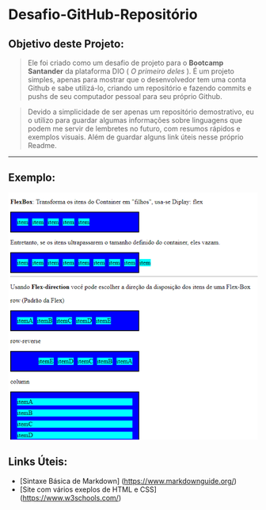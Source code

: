# Desafio-GitHub-Repositório

## Objetivo deste Projeto:

>Ele foi criado como um desafio de projeto para o **Bootcamp Santander** da plataforma DIO ( *O primeiro deles* ). É um projeto simples, apenas para mostrar que o desenvolvedor tem uma conta Github e sabe utilizá-lo, criando um repositório e fazendo commits e pushs de seu computador pessoal para seu próprio Github.

>Devido a simplicidade de ser apenas um repositório demostrativo, eu o utilizo para guardar algumas informações sobre linguagens que podem me servir de lembretes no futuro, com resumos rápidos e exemplos visuais. Além de guardar alguns link úteis nesse próprio Readme.

<hr>

## Exemplo:

<img src="Flex.png"/>

## Links Úteis:

- [Sintaxe Básica de Markdown] (https://www.markdownguide.org/)
- [Site com vários exeplos de HTML e CSS] (https://www.w3schools.com/)




